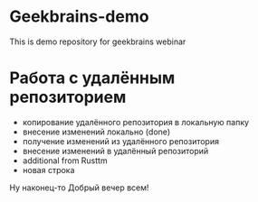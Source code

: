 # Geekbrains-demo
This is demo repository for geekbrains webinar

# Работа с удалённым репозиторием
- копирование удалённого репозитория в локальную папку
- внесение изменений локально (done)
- получение изменений из удалённого репозитория
- внесение изменений в удалённый репозиторий
- additional from Rusttm
- новая строка

Ну наконец-то
Добрый вечер всем!
